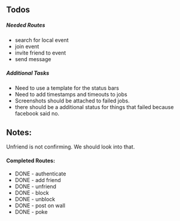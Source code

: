 ## Todos

##### Needed Routes

* search for local event
* join event
* invite friend to event
* send message

##### Additional Tasks

* Need to use a template for the status bars
* Need to add timestamps and timeouts to jobs
* Screenshots should be attached to failed jobs.
* there should be a additional status for things that failed because facebook said no.

## Notes: 

Unfriend is not confirming.  We should look into that.

#### Completed Routes:

* DONE - authenticate
* DONE - add friend
* DONE - unfriend
* DONE - block
* DONE - unblock
* DONE - post on wall
* DONE - poke
